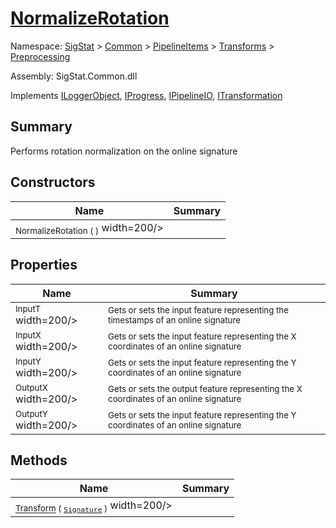 # [NormalizeRotation](./NormalizeRotation.md)

Namespace: [SigStat]() > [Common](./../../../README.md) > [PipelineItems]() > [Transforms]() > [Preprocessing](./README.md)

Assembly: SigStat.Common.dll

Implements [ILoggerObject](./../../../ILoggerObject.md), [IProgress](./../../../Helpers/IProgress.md), [IPipelineIO](./../../../Pipeline/IPipelineIO.md), [ITransformation](./../../../ITransformation.md)

## Summary
Performs rotation normalization on the online signature

## Constructors

| Name | Summary | 
| --- | --- | 
| <sub>NormalizeRotation (  )</sub><img style="cursor:not-allowed;"> width=200/></div>| <sub></sub>| <br>


## Properties

| Name | Summary | 
| --- | --- | 
| <sub>InputT</sub><img style="cursor:not-allowed;"> width=200/></div>| <sub>Gets or sets the input feature representing the timestamps of an online signature</sub>| <br>
| <sub>InputX</sub><img style="cursor:not-allowed;"> width=200/></div>| <sub>Gets or sets the input feature representing the X coordinates of an online signature</sub>| <br>
| <sub>InputY</sub><img style="cursor:not-allowed;"> width=200/></div>| <sub>Gets or sets the input feature representing the Y coordinates of an online signature</sub>| <br>
| <sub>OutputX</sub><img style="cursor:not-allowed;"> width=200/></div>| <sub>Gets or sets the output feature representing the X coordinates of an online signature</sub>| <br>
| <sub>OutputY</sub><img style="cursor:not-allowed;"> width=200/></div>| <sub>Gets or sets the input feature representing the Y coordinates of an online signature</sub>| <br>


## Methods

| Name | Summary | 
| --- | --- | 
| <sub>[Transform](./Methods/NormalizeRotation-100663779.md) ( [`Signature`](./../../../Signature.md) )</sub><img style="cursor:not-allowed;"> width=200/></div>| <sub></sub>| <br>


